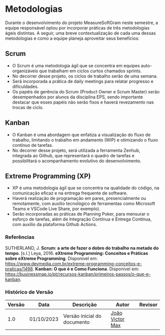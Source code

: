 # Metodologias

Durante o desenvolvimento do projeto MeasureSoftGram neste semestre, a equipe responsável optou por incorporar práticas de três metodologias ágeis distintas. A seguir, uma breve contextualização de cada uma dessas metodologias e como a equipe planeja aproveitar seus benefícios:

## Scrum
 - O Scrum é uma metodologia ágil que se concentra em equipes auto-organizáveis que trabalham em ciclos curtos chamados sprints.
 - No decorrer desse projeto, os ciclos de trabalho serão de uma semana.
 - Será incorporada a prática de daily meetings para relatar progresso e dificuldades.
 - Os papéis de gerência do Scrum (Product Owner e Scrum Master) serão desempenhados por alunos da disciplina EPS, sendo importante destacar que esses papéis não serão fixos e haverá revezamento nas trocas de ciclo.

## Kanban
 - O Kanban é uma abordagem que enfatiza a visualização do fluxo de trabalho, limitando o trabalho em andamento (WIP) e otimizando o fluxo contínuo de tarefas.
 - No decorrer desse projeto, será utilizada a ferramenta Zenhub, integrada ao Github, que representará o quadro de tarefas e possibilitará o acompanhamento evolutivo do desenvolvimento.

## Extreme Programming (XP)
 - XP é uma metodologia ágil que se concentra na qualidade do código, na comunicação eficaz e na entrega frequente de software.
 - Haverá realização de programação em pares, presencialmente ou remotamente, com auxílio tecnológico de ferramentas como Microsoft Teams e VSCode Live Share, por exemplo).
 - Serão incorporadas as práticas de Planning Poker, para mensurar o esforço de tarefas,  além de Integração Contínua e Entrega Contínua, com auxílio da plataforma Github Actions.

### Referências
SUTHERLAND, J. **Scrum: a arte de fazer o dobro do trabalho na metade do tempo**. [s.l.] Leya, 2016.
**eXtreme Programming: Conceitos e Práticas sobre eXtreme Programming**. Disponível em: <https://www.devmedia.com.br/extreme-programming-conceitos-e-praticas/1498>.
‌**Kanban: O que é e Como Funciona**. Disponível em: <https://businessmap.io/pt/recursos-kanban/primeiros-passos/o-que-e-kanban>.

### Histórico de Versão

| Versão | Data | Descrição | Autor | Revisor |
|--------|------|-----------|---------------|-----------|
| 1.0 | 01/10/2023 | Versão inicial do documento | [João Victor Max](https://github.com/joaobisi) | |